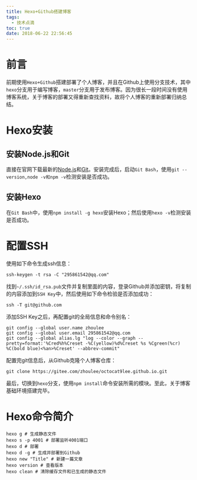 ```yaml
---
title: Hexo+Github搭建博客
tags:
  - 技术点滴
toc: true
date: 2018-06-22 22:56:45
---
```

# 前言
前期使用`Hexo+Github`搭建部署了个人博客，并且在Github上使用分支技术，其中`hexo`分支用于编写博客，`master`分支用于发布博客。因为很长一段时间没有使用博客系统，关于博客的部署又得重新查找资料，故将个人博客的重新部署归纳总结。

# Hexo安装
## 安装Node.js和Git
直接在官网下载最新的[Node.js](https://nodejs.org/en/)和[Git](https://git-scm.com/)。安装完成后，启动`Git Bash`，使用`git --version,node -v和npm -v`检测安装是否成功。
## 安装Hexo
在`Git Bash`中，使用`npm install -g hexo`安装Hexo；然后使用`hexo -v`检测安装是否成功。
<!--more-->

# 配置SSH
使用如下命令生成ssh信息：
```
ssh-keygen -t rsa -C "295861542@qq.com"
```
找到`~/.ssh/id_rsa.pub`文件并复制里面的内容，登录Github并添加密钥，将复制的内容添加到`SSH Key`中，然后使用如下命令检验是否添加成功：
```
ssh -T git@github.com
```
添加SSH Key之后，再配置git的全局信息和命令别名：
```
git config --global user.name zhoulee
git config --global user.email 295861542@qq.com
git config --global alias.lg "log --color --graph --pretty=format:'%Cred%h%Creset -%C(yellow)%d%Creset %s %Cgreen(%cr) %C(bold blue)<%an>%Creset' --abbrev-commit"
```
配置完git信息后，从Github克隆个人博客仓库：
```
git clone https://gitee.com/zhoulee/octocat9lee.github.io.git
```
最后，切换到`hexo`分支，使用`npm install`命令安装所需的模块。至此，关于博客基础环境搭建完毕。

# Hexo命令简介
```
hexo g # 生成静态文件
hexo s -p 4001 # 部署监听4001端口
hexo d # 部署
hexo d -g # 生成并部署到Github
hexo new "Title" # 新建一篇文章
hexo version # 查看版本
hexo clean # 清除缓存文件和已生成的静态文件
```
